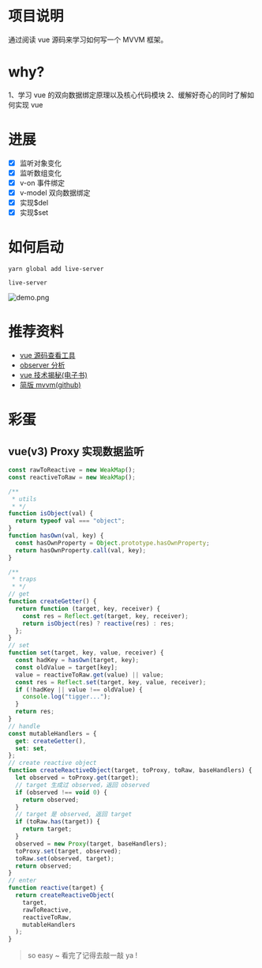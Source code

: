 # 项目说明

通过阅读 vue 源码来学习如何写一个 MVVM 框架。

# why?

1、学习 vue 的双向数据绑定原理以及核心代码模块
2、缓解好奇心的同时了解如何实现 vue

# 进展

- [x] 监听对象变化
- [x] 监听数组变化
- [x] v-on 事件绑定
- [x] v-model 双向数据绑定
- [x] 实现\$del
- [x] 实现\$set

# 如何启动

```
yarn global add live-server

live-server
```

![demo.png](https://upload-images.jianshu.io/upload_images/4985324-b84236f5a9ea26ff.png?imageMogr2/auto-orient/strip%7CimageView2/2/w/1240)

# 推荐资料

- [vue 源码查看工具](https://sourcegraph.com/github.com/vuejs/vue@dev/-/tree/src/core/instance)
- [observer 分析](https://github.com/creeperyang/blog/issues/45)
- [vue 技术揭秘(电子书)](https://ustbhuangyi.github.io/vue-analysis/)
- [简版 mvvm(github)](https://github.com/DMQ/mvvm)

# 彩蛋

## vue(v3) Proxy 实现数据监听

```js
const rawToReactive = new WeakMap();
const reactiveToRaw = new WeakMap();

/**
 * utils
 * */
function isObject(val) {
  return typeof val === "object";
}
function hasOwn(val, key) {
  const hasOwnProperty = Object.prototype.hasOwnProperty;
  return hasOwnProperty.call(val, key);
}

/**
 * traps
 * */
// get
function createGetter() {
  return function (target, key, receiver) {
    const res = Reflect.get(target, key, receiver);
    return isObject(res) ? reactive(res) : res;
  };
}
// set
function set(target, key, value, receiver) {
  const hadKey = hasOwn(target, key);
  const oldValue = target[key];
  value = reactiveToRaw.get(value) || value;
  const res = Reflect.set(target, key, value, receiver);
  if (!hadKey || value !== oldValue) {
    console.log("tigger...");
  }
  return res;
}
// handle
const mutableHandlers = {
  get: createGetter(),
  set: set,
};
// create reactive object
function createReactiveObject(target, toProxy, toRaw, baseHandlers) {
  let observed = toProxy.get(target);
  // target 生成过 observed，返回 observed
  if (observed !== void 0) {
    return observed;
  }
  // target 是 observed, 返回 target
  if (toRaw.has(target)) {
    return target;
  }
  observed = new Proxy(target, baseHandlers);
  toProxy.set(target, observed);
  toRaw.set(observed, target);
  return observed;
}
// enter
function reactive(target) {
  return createReactiveObject(
    target,
    rawToReactive,
    reactiveToRaw,
    mutableHandlers
  );
}
```

> so easy ~ 看完了记得去敲一敲 ya !
